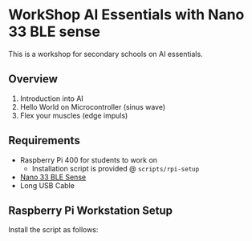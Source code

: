 # WorkShop AI Essentials with Nano 33 BLE sense

This is a workshop for secondary schools on AI essentials.

## Overview

1. Introduction into AI
2. Hello World on Microcontroller (sinus wave)
3. Flex your muscles (edge impuls)

## Requirements

- Raspberry Pi 400 for students to work on
  - Installation script is provided @ `scripts/rpi-setup`
- [Nano 33 BLE Sense](https://docs.arduino.cc/hardware/nano-33-ble-sense)
- Long USB Cable

## Raspberry Pi Workstation Setup

Install the script as follows:

```bash

```